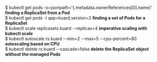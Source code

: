 $ kubectl get pods <pod-name> -o=jsonpath='{.metadata.ownerReferences[0].name}' **finding a ReplicaSet from a Pod**  
$ kubectl get pods -l app=kuard,version=2 **finding a set of Pods for a ReplicaSet**  
$ kubectl scale replicasets kuard --replicas=4 **imperative scaling with kubectl scale**  
$ kubectl autoscale rs kuard --min=2 --max=5 --cpu-percent=80 **autoscaling based on CPU**  
$ kubectl delete rs kuard --cascade=false **delete the ReplicaSet object without the managed Pods**  
 

